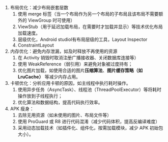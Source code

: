 1. 布局优化：减少布局嵌套层数
	1. 使用 merge 标签（当一个布局作为另一个布局的子布局且该布局不需要额外的 ViewGroup 时可使用）
	2. ViewStub（用于延迟加载布局，在需要时才加载并显示）等技术优化布局加载速度。​
	3. 层级优化，Android studiol有布局层级的工具，Layout Inspector
	4. ConstraintLayout
2. 内存优化：避免内存泄漏，如及时释放不再使用的资源
	1. 在 Activity 销毁时取消注册广播接收器、关闭数据库连接等）
	2. 使用 WeakReference（弱引用）来避免对象被过度持有；
	3. 优化图片加载，如使用合适的图片**压缩算法**、**图片缓存策略（如 LruCache）** 等减少内存占用。​
3. 卡顿优化：分析应用卡顿的原因，如主线程中执行耗时操作。
	1. 使用异步任务（AsyncTask）、线程池（ThreadPoolExecutor）等将耗时操作放到子线程执行；
	2. 优化算法和数据结构，提高代码执行效率。​
4. APK 瘦身：
	1. 去除无用资源（如未使用的图片、布局文件等）
	2. 使用 ProGuard 或 R8 进行代码混淆（减少代码体积，提高反编译难度）
	3. 采用动态加载技术（如插件化、组件化，按需加载模块，减少 APK 初始包大小）。	